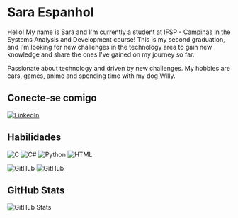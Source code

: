# Sara Espanhol

Hello! My name is Sara and I'm currently a student at IFSP - Campinas in the Systems Analysis and Development course! This is my second graduation, and I'm looking for new challenges in the technology area to gain new knowledge and share the ones I've gained on my journey so far.


Passionate about technology and driven by new challenges. My hobbies are cars, games, anime and spending time with my dog ​​Willy.

## Conecte-se comigo
[![LinkedIn](https://img.shields.io/badge/LinkedIn-000?style=for-the-badge&logo=linkedin&logoColor=0E76A8)](https://www.linkedin.com/in/saraespanhol/)



## Habilidades
![C](https://img.shields.io/badge/C-000?style=for-the-badge&logo=c) ![C#](https://img.shields.io/badge/C%23-000?style=for-the-badge&logo=c-sharp&logoColor=823085)
 ![Python](https://img.shields.io/badge/Python-000?style=for-the-badge&logo=python) ![HTML](https://img.shields.io/badge/HTML-239120?style=for-the-badge&logo=html5&logoColor=white
)

![GitHub](https://img.shields.io/badge/GitHub-000?style=for-the-badge&logo=github&logoColors=fff) ![GitHub](https://img.shields.io/badge/Git-000?style=for-the-badge&logo=git&logoColors=fff)

## GitHub Stats
![GitHub Stats](https://github-readme-stats.vercel.app/api?username=SaraEspanhol&theme=transparent&bg_color=000&border_color=30A3DC&show_icons=true&icon_color=30A3DC&title_color=E94D5F&text_color=FFF&hide_title=true&hide=starts)

